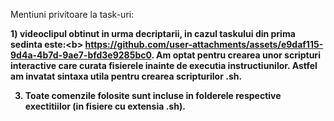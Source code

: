 Mentiuni privitoare la task-uri:

<b>1) videoclipul obtinut in urma decriptarii, in cazul taskului din prima sedinta este:<b\>
https://github.com/user-attachments/assets/e9daf115-9d4a-4b7d-9ae7-bfd3e9285bc0.
Am optat pentru crearea unor scripturi interactive care curata fisierele inainte de executia instructiunilor. Astfel am invatat sintaxa utila pentru crearea scripturilor .sh. 

3) Toate comenzile folosite sunt incluse in folderele respective exectitiilor (in fisiere cu extensia .sh).
